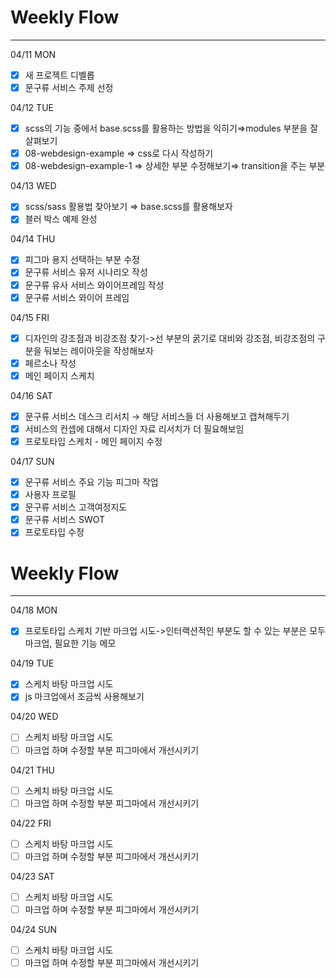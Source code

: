 # Weekly Flow

---

<aside>
04/11 MON

</aside>

- [x]  새 프로젝트 디벨롭
- [x]  문구류 서비스 주제 선정

<aside>
04/12 TUE

</aside>

- [x]  scss의 기능 중에서 base.scss를 활용하는 방법을 익히기⇒modules 부분을 잘 살펴보기
- [x]  08-webdesign-example ⇒ css로 다시 작성하기
- [x]  08-webdesign-example-1 ⇒ 상세한 부분 수정해보기⇒ transition을 주는 부분

<aside>
04/13 WED

</aside>

- [x]  scss/sass 활용법 찾아보기 ⇒ base.scss를 활용해보자
- [x]  블러 박스 예제 완성

<aside>
04/14 THU

</aside>

- [x]  피그마 용지 선택하는 부분 수정
- [x]  문구류 서비스 유저 시나리오 작성
- [x]  문구류 유사 서비스 와이어프레임 작성
- [x]  문구류 서비스 와이어 프레임

<aside>
04/15 FRI

</aside>

- [x]  디자인의 강조점과 비강조점 찾기->선 부분의 굵기로 대비와 강조점, 비강조점의 구분을 둬보는 레이아웃을 작성해보자
- [x]  페르소나 작성
- [x]  메인 페이지 스케치

<aside>
04/16 SAT

</aside>

- [x]  문구류 서비스 데스크 리서치 → 해당 서비스들 더 사용해보고 캡쳐해두기
- [x]  서비스의 컨셉에 대해서 디자인 자료 리서치가 더 필요해보임
- [x]  프로토타입 스케치 - 메인 페이지 수정

<aside>
04/17 SUN

</aside>

- [x]  문구류 서비스 주요 기능 피그마 작업
- [x]  사용자 프로필
- [x]  문구류 서비스 고객여정지도
- [x]  문구류 서비스 SWOT
- [x]  프로토타입 수정

# Weekly Flow

---

<aside>
04/18 MON

</aside>

- [x]  프로토타입 스케치 기반 마크업 시도->인터랙션적인 부분도 할 수 있는 부분은 모두 마크업, 필요한 기능 메모

<aside>
04/19 TUE

</aside>

- [x]  스케치 바탕 마크업 시도
- [x]  js 마크업에서 조금씩 사용해보기

<aside>
04/20 WED

</aside>

- [ ]  스케치 바탕 마크업 시도
- [ ]  마크업 하며 수정할 부분 피그마에서 개선시키기

<aside>
04/21 THU

</aside>

- [ ]  스케치 바탕 마크업 시도
- [ ]  마크업 하며 수정할 부분 피그마에서 개선시키기

<aside>
04/22 FRI

</aside>

- [ ]  스케치 바탕 마크업 시도
- [ ]  마크업 하며 수정할 부분 피그마에서 개선시키기

<aside>
04/23 SAT

</aside>

- [ ]  스케치 바탕 마크업 시도
- [ ]  마크업 하며 수정할 부분 피그마에서 개선시키기

<aside>
04/24 SUN

</aside>

- [ ]  스케치 바탕 마크업 시도
- [ ]  마크업 하며 수정할 부분 피그마에서 개선시키기

